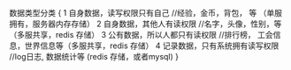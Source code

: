 数据类型分类
{
	1 自身数据，读写权限只有自己  //经验，金币，背包， 等 （单服拥有，服务器内存存储）
	2 自身数据，其他人有读权限		//名字，头像，性别，等 （多服共享，redis 存储）
	3 公有数据，所以人都只有读权限   //排行榜， 工会信息，世界信息等（多服共享，redis 存储）
	4 记录数据，只有系统拥有读写权限  //log日志, 数据统计等 (redis 存储，或者mysql)
}